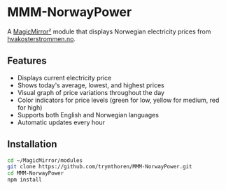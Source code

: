 # MMM-NorwayPower

A [MagicMirror²](https://github.com/MichMich/MagicMirror) module that displays Norwegian electricity prices from [hvakosterstrommen.no](https://www.hvakosterstrommen.no/).

## Features
- Displays current electricity price
- Shows today's average, lowest, and highest prices
- Visual graph of price variations throughout the day
- Color indicators for price levels (green for low, yellow for medium, red for high)
- Supports both English and Norwegian languages
- Automatic updates every hour

## Installation

```bash
cd ~/MagicMirror/modules
git clone https://github.com/trymthoren/MMM-NorwayPower.git
cd MMM-NorwayPower
npm install
```
